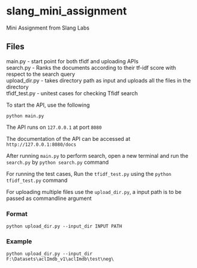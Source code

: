 # slang_mini_assignment
 Mini Assignment from Slang Labs

## Files

main.py  - start point for both tfidf and uploading APIs <br>
search.py - Ranks the documents according to their tf-idf score with respect to the search query <br>
upload_dir.py - takes directory path as input and uploads all the files in the directory <br>
tfidf_test.py - unitest cases for checking Tfidf search <br>
 
 
To start the API, use the following 

```
python main.py
```

The API runs on `127.0.0.1` at port `8080`

The documentation of the API can be accessed at `http://127.0.0.1:8080/docs`

After running `main.py` to perform search, open a new terminal and run the `search.py` by `python search.py` command

For running the test cases, Run the `tfidf_test.py` using the `python tfidf_test.py` command

For uploading multiple files use the `upload_dir.py`, a input path is to be passed as commandline argument

### Format
```
python upload_dir.py --input_dir INPUT PATH
```
### Example
```
python upload_dir.py --input_dir F:\Datasets\aclImdb_v1\aclImdb\test\neg\
```
